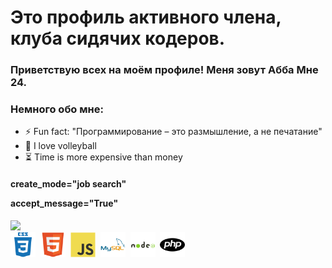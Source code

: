 <h1>Это профиль активного члена, клуба сидячих кодеров. </h1>

<h3>Приветствую всех на моём профиле! Меня зовут Абба Мне 24. </h3>
<h3>Немного обо мне:</h3>

- ⚡  Fun fact: "Программирование – это размышление, а не печатание"
- 🏐   I love volleyball
- ⏳     Time is more expensive than money

<h4>create_mode="job search"
<p>accept_message="True"</p></h4>


<div id="header" aling="left" >
  <a href="https://www.codewars.com/users/XnikoX"><img src="https://www.codewars.com/users/XnikoX/badges/large" width="500" /></a>
</div>

<div>
  <img src="https://github.com/devicons/devicon/blob/master/icons/css3/css3-plain-wordmark.svg"  title="CSS3" alt="CSS" width="40" height="40"/>&nbsp;
  <img src="https://github.com/devicons/devicon/blob/master/icons/html5/html5-original.svg" title="HTML5" alt="HTML" width="40" height="40"/>&nbsp;
  <img src="https://github.com/devicons/devicon/blob/master/icons/javascript/javascript-original.svg" title="JavaScript" alt="JavaScript" width="40" height="40"/>&nbsp;
  <img src="https://github.com/devicons/devicon/blob/master/icons/mysql/mysql-original-wordmark.svg" title="MySQL"  alt="MySQL" width="40" height="40"/>&nbsp;
  <img src="https://github.com/devicons/devicon/blob/master/icons/nodejs/nodejs-original-wordmark.svg" title="NodeJS" alt="NodeJS" width="40" height="40"/>&nbsp;
  <img src="https://github.com/devicons/devicon/blob/master/icons/php/php-plain.svg" title="Git" **alt="Git" width="40" height="40"/>
</div>
